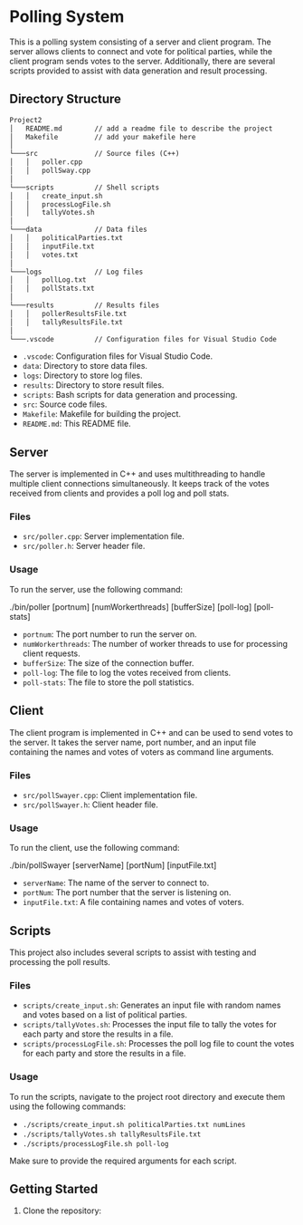 # Polling System

This is a polling system consisting of a server and client program. The server allows clients to connect and vote for political parties, while the client program sends votes to the server. Additionally, there are several scripts provided to assist with data generation and result processing.

## Directory Structure
```txt
Project2
│   README.md        // add a readme file to describe the project
│   Makefile         // add your makefile here
│
└───src              // Source files (C++)
│   │   poller.cpp
│   │   pollSway.cpp
│   
└───scripts          // Shell scripts
│   │   create_input.sh
│   │   processLogFile.sh
│   │   tallyVotes.sh
│
└───data             // Data files
│   │   politicalParties.txt
│   │   inputFile.txt
│   │   votes.txt
│
└───logs             // Log files
│   │   pollLog.txt
│   │   pollStats.txt
│   
└───results          // Results files
│   │   pollerResultsFile.txt
│   │   tallyResultsFile.txt
│   
└───.vscode          // Configuration files for Visual Studio Code
```

- `.vscode`: Configuration files for Visual Studio Code.
- `data`: Directory to store data files.
- `logs`: Directory to store log files.
- `results`: Directory to store result files.
- `scripts`: Bash scripts for data generation and processing.
- `src`: Source code files.
- `Makefile`: Makefile for building the project.
- `README.md`: This README file.

## Server

The server is implemented in C++ and uses multithreading to handle multiple client connections simultaneously. It keeps track of the votes received from clients and provides a poll log and poll stats.

### Files

- `src/poller.cpp`: Server implementation file.
- `src/poller.h`: Server header file.

### Usage

To run the server, use the following command:

./bin/poller [portnum] [numWorkerthreads] [bufferSize] [poll-log] [poll-stats]

- `portnum`: The port number to run the server on.
- `numWorkerthreads`: The number of worker threads to use for processing client requests.
- `bufferSize`: The size of the connection buffer.
- `poll-log`: The file to log the votes received from clients.
- `poll-stats`: The file to store the poll statistics.

## Client

The client program is implemented in C++ and can be used to send votes to the server. It takes the server name, port number, and an input file containing the names and votes of voters as command line arguments.

### Files

- `src/pollSwayer.cpp`: Client implementation file.
- `src/pollSwayer.h`: Client header file.

### Usage

To run the client, use the following command:

./bin/pollSwayer [serverName] [portNum] [inputFile.txt]


- `serverName`: The name of the server to connect to.
- `portNum`: The port number that the server is listening on.
- `inputFile.txt`: A file containing names and votes of voters.

## Scripts

This project also includes several scripts to assist with testing and processing the poll results.

### Files

- `scripts/create_input.sh`: Generates an input file with random names and votes based on a list of political parties.
- `scripts/tallyVotes.sh`: Processes the input file to tally the votes for each party and store the results in a file.
- `scripts/processLogFile.sh`: Processes the poll log file to count the votes for each party and store the results in a file.

### Usage

To run the scripts, navigate to the project root directory and execute them using the following commands:

- `./scripts/create_input.sh politicalParties.txt numLines`
- `./scripts/tallyVotes.sh tallyResultsFile.txt`
- `./scripts/processLogFile.sh poll-log`

Make sure to provide the required arguments for each script.

## Getting Started

1. Clone the repository:

